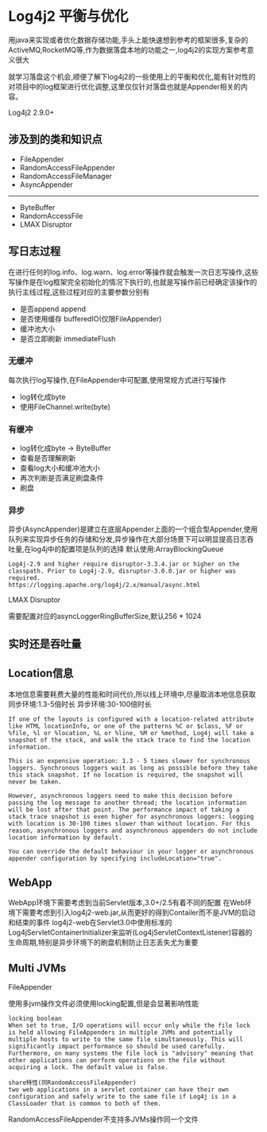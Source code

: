 # Log4j2 平衡与优化

用java来实现或者优化数据存储功能,手头上能快速想到参考的框架很多,复杂的ActiveMQ,RocketMQ等,作为数据落盘本地的功能之一,log4j2的实现方案参考意义很大

就学习落盘这个机会,顺便了解下log4j2的一些使用上的平衡和优化,能有针对性的对项目中的log框架进行优化调整,这里仅仅针对落盘也就是Appender相关的内容。

Log4j2 2.9.0+

## 涉及到的类和知识点

- FileAppender
- RandomAccessFileAppender
- RandomAccessFileManager
- AsyncAppender

--------------------

- ByteBuffer
- RandomAccessFile
- LMAX Disruptor

## 写日志过程

在进行任何的log.info、log.warn、log.error等操作就会触发一次日志写操作,这些写操作是在log框架完全初始化的情况下执行的,也就是写操作前已经确定该操作的执行主线过程,这些过程对应的主要参数分别有

- 是否append append
- 是否使用缓存 bufferedIO(仅限FileAppender)
- 缓冲池大小
- 是否立即刷新 immediateFlush

### 无缓冲

每次执行log写操作,在FileAppender中可配置,使用常规方式进行写操作

- log转化成byte
- 使用FileChannel.write(byte)

### 有缓冲

- log转化成byte -> ByteBuffer
- 查看是否理解刷新
- 查看log大小和缓冲池大小
- 再次判断是否满足刷盘条件
- 刷盘

### 异步

异步(AsyncAppender)是建立在底层Appender上面的一个组合型Appender,使用队列来实现异步任务的存储和分发,异步操作在大部分场景下可以明显提高日志吞吐量,在log4j中的配置项是队列的选择
默认使用:ArrayBlockingQueue

```
Log4j-2.9 and higher require disruptor-3.3.4.jar or higher on the classpath. Prior to Log4j-2.9, disruptor-3.0.0.jar or higher was required.
https://logging.apache.org/log4j/2.x/manual/async.html

```
LMAX Disruptor

需要配置对应的asyncLoggerRingBufferSize,默认256 * 1024

## 实时还是吞吐量



## Location信息

本地信息需要耗费大量的性能和时间代价,所以线上环境中,尽量取消本地信息获取
同步环境:1.3-5倍时长
异步环境:30-100倍时长

```
If one of the layouts is configured with a location-related attribute like HTML locationInfo, or one of the patterns %C or $class, %F or %file, %l or %location, %L or %line, %M or %method, Log4j will take a snapshot of the stack, and walk the stack trace to find the location information.

This is an expensive operation: 1.3 - 5 times slower for synchronous loggers. Synchronous loggers wait as long as possible before they take this stack snapshot. If no location is required, the snapshot will never be taken.

However, asynchronous loggers need to make this decision before passing the log message to another thread; the location information will be lost after that point. The performance impact of taking a stack trace snapshot is even higher for asynchronous loggers: logging with location is 30-100 times slower than without location. For this reason, asynchronous loggers and asynchronous appenders do not include location information by default.

You can override the default behaviour in your logger or asynchronous appender configuration by specifying includeLocation="true".
```

## WebApp

WebApp环境下需要考虑到当前Servlet版本,3.0+/2.5有着不同的配置
在Web环境下需要考虑到引入log4j2-web.jar,从而更好的得到Contailer而不是JVM的启动和结束的事件
log4j2-web在Servlet3.0中使用标准的Log4jServletContainerInitializer来监听(Log4jServletContextListener)容器的生命周期,特别是异步环境下的刷盘机制防止日志丢失尤为重要


## Multi JVMs

FileAppender

使用多jvm操作文件必须使用locking配置,但是会显著影响性能

```
locking	boolean	
When set to true, I/O operations will occur only while the file lock is held allowing FileAppenders in multiple JVMs and potentially multiple hosts to write to the same file simultaneously. This will significantly impact performance so should be used carefully. Furthermore, on many systems the file lock is "advisory" meaning that other applications can perform operations on the file without acquiring a lock. The default value is false.

share特性(同RandomAccessFileAppender)
two web applications in a servlet container can have their own configuration and safely write to the same file if Log4j is in a ClassLoader that is common to both of them.
```

RandomAccessFileAppender不支持多JVMs操作同一个文件
